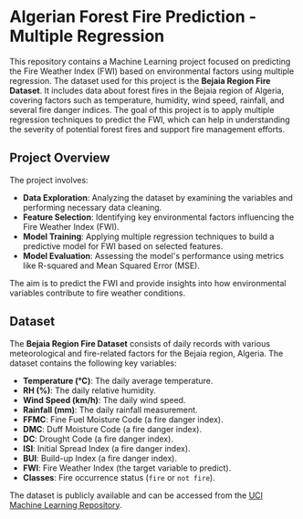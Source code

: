 # Algerian Forest Fire Prediction - Multiple Regression

This repository contains a Machine Learning project focused on predicting the Fire Weather Index (FWI) based on environmental factors using multiple regression. The dataset used for this project is the **Bejaia Region Fire Dataset**. It includes data about forest fires in the Bejaia region of Algeria, covering factors such as temperature, humidity, wind speed, rainfall, and several fire danger indices. The goal of this project is to apply multiple regression techniques to predict the FWI, which can help in understanding the severity of potential forest fires and support fire management efforts.


## Project Overview

The project involves:
- **Data Exploration**: Analyzing the dataset by examining the variables and performing necessary data cleaning.
- **Feature Selection**: Identifying key environmental factors influencing the Fire Weather Index (FWI).
- **Model Training**: Applying multiple regression techniques to build a predictive model for FWI based on selected features.
- **Model Evaluation**: Assessing the model's performance using metrics like R-squared and Mean Squared Error (MSE).

The aim is to predict the FWI and provide insights into how environmental variables contribute to fire weather conditions.

## Dataset

The **Bejaia Region Fire Dataset** consists of daily records with various meteorological and fire-related factors for the Bejaia region, Algeria. The dataset contains the following key variables:

- **Temperature (°C)**: The daily average temperature.
- **RH (%)**: The daily relative humidity.
- **Wind Speed (km/h)**: The daily wind speed.
- **Rainfall (mm)**: The daily rainfall measurement.
- **FFMC**: Fine Fuel Moisture Code (a fire danger index).
- **DMC**: Duff Moisture Code (a fire danger index).
- **DC**: Drought Code (a fire danger index).
- **ISI**: Initial Spread Index (a fire danger index).
- **BUI**: Build-up Index (a fire danger index).
- **FWI**: Fire Weather Index (the target variable to predict).
- **Classes**: Fire occurrence status (`fire` or `not fire`).

The dataset is publicly available and can be accessed from the [UCI Machine Learning Repository](https://archive.ics.uci.edu/ml/datasets/Forest+Fires).



